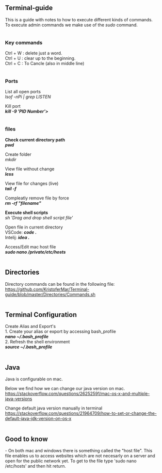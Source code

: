 <h2>Terminal-guide</h2>
This is a guide with notes to how to execute different kinds of commands. <br>
To execute admin commands we make use of the <i>sudo</i> command. <br><br>

<h3>Key commands</h3>
Ctrl + W : delete just a word. <br>
Ctrl + U : clear up to the beginning. <br>
Ctrl + C : To Cancle (also in middle line) <br><br>

<h3>Ports</h3>

List all open ports <br>
<i> lsof -nPi | grep LISTEN </i>

Kill port <br>
<i><b> kill -9 'PID Number'></b> </i>
<br><br>

<h3>files</h3>

<b>Check current directory path<br> </b>
<i><b>pwd</b></i> <br>

Create folder <br>
<i>mkdir</i> <br>

View file without change <br>
<b><i>less</i></b><br>

View file for changes (live) <br>
<b><i>tail -f </i></b><br>

Compleatly remove file by force <br>
<i><b> rm -rf "filename"</b> </i> <br>

<b>Execute shell scripts <br></b>
<i>sh 'Drag and drop shell script file' </i><br>

Open file in current directory <br>
VSCode: <b><i>code .</i></b> <br>
Intelij: <b><i>idea .</i></b>

Access/Edit mac host file <br>
<b><i>sudo nano /private/etc/hosts</i></b><br><br>

<h2>Directories</h2>

Directory commands can be found in the following file: <br>
<a href="https://github.com/KristoferMar/Terminal-guide/blob/master/Directories/Commands.sh">https://github.com/KristoferMar/Terminal-guide/blob/master/Directories/Commands.sh</a><br><br>


<h2>Terminal Configuration</h2>
Create Alias and Export's<br>
1. Create your alias or export by accessing bash_profile<br>
<b><i>nano ~/.bash_profile</i></b> <br>
2. Refresh the shell environment <br>
<b><i>source ~/.bash_profile</i></b><br><br>

<h2>Java</h2>

Java is configurable on mac. <br>

Below we find how we can change our java version on mac. <br>
<a href="https://stackoverflow.com/questions/26252591/mac-os-x-and-multiple-java-versions">https://stackoverflow.com/questions/26252591/mac-os-x-and-multiple-java-versions</a><br>

Change default java version manually in terminal <br>
<a href="https://stackoverflow.com/questions/21964709/how-to-set-or-change-the-default-java-jdk-version-on-os-x">https://stackoverflow.com/questions/21964709/how-to-set-or-change-the-default-java-jdk-version-on-os-x</a><br><br>

<h2>Good to know</h2>
- On both mac and windows there is something called the "host file". This file enables us to access websites which are not necesarly on a server and open for the public network yet. To get to the file type 'sudo nano /etc/hosts' and then hit return.
